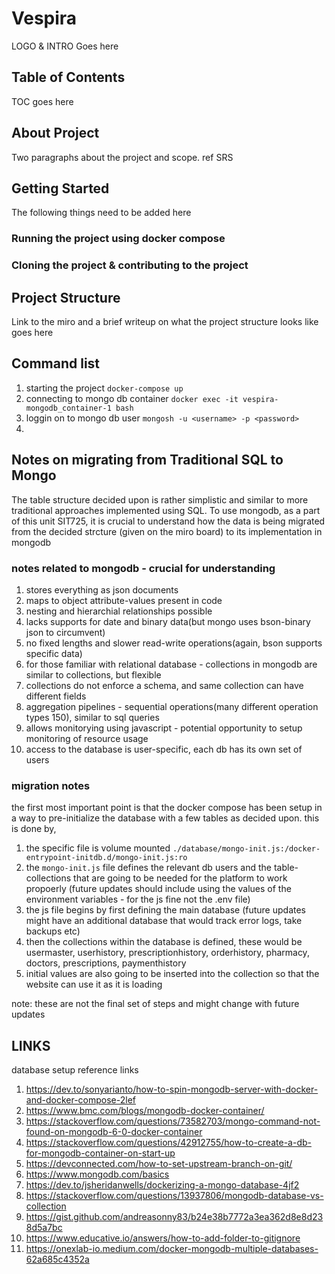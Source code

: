 # Vespira

LOGO & INTRO Goes here

## Table of Contents

TOC goes here

## About Project

Two paragraphs about the project and scope. ref SRS

## Getting Started

The following things need to be added here

### Running the project using docker compose

### Cloning the project & contributing to the project

## Project Structure

Link to the miro and a brief writeup on what the project structure looks like goes here

## Command list

1. starting the project `docker-compose up`
2. connecting to mongo db container `docker exec -it vespira-mongodb_container-1 bash`
3. loggin on to mongo db user `mongosh -u <username> -p <password>`
4.

## Notes on migrating from Traditional SQL to Mongo

The table structure decided upon is rather simplistic and similar to more traditional approaches implemented using SQL. To use mongodb, as a part of this unit SIT725, it is crucial to understand how the data is being migrated from the decided strcture (given on the miro board) to its implementation in mongodb

### notes related to mongodb - crucial for understanding

1. stores everything as json documents
2. maps to object attribute-values present in code
3. nesting and hierarchial relationships possible
4. lacks supports for date and binary data(but mongo uses bson-binary json to circumvent)
5. no fixed lengths and slower read-write operations(again, bson supports specific data)
6. for those familiar with relational database - collections in mongodb are similar to collections, but flexible
7. collections do not enforce a schema, and same collection can have different fields
8. aggregation pipelines - sequential operations(many different operation types 150), similar to sql queries
9. allows monitorying using javascript - potential opportunity to setup monitoring of resource usage
10. access to the database is user-specific, each db has its own set of users

### migration notes

the first most important point is that the docker compose has been setup in a way to pre-initialize the database with a few tables as decided upon. this is done by,

1. the specific file is volume mounted `./database/mongo-init.js:/docker-entrypoint-initdb.d/mongo-init.js:ro`
2. the `mongo-init.js` file defines the relevant db users and the table-collections that are going to be needed for the platform to work propoerly (future updates should include using the values of the environment variables - for the js fine not the .env file)
3. the js file begins by first defining the main database (future updates might have an additional database that would track error logs, take backups etc)
4. then the collections within the database is defined, these would be usermaster, userhistory, prescriptionhistory, orderhistory, pharmacy, doctors, prescriptions, paymenthistory
5. initial values are also going to be inserted into the collection so that the website can use it as it is loading

note: these are not the final set of steps and might change with future updates

## LINKS

database setup reference links
1. https://dev.to/sonyarianto/how-to-spin-mongodb-server-with-docker-and-docker-compose-2lef
2. https://www.bmc.com/blogs/mongodb-docker-container/
3. https://stackoverflow.com/questions/73582703/mongo-command-not-found-on-mongodb-6-0-docker-container
4. https://stackoverflow.com/questions/42912755/how-to-create-a-db-for-mongodb-container-on-start-up
5. https://devconnected.com/how-to-set-upstream-branch-on-git/
6. https://www.mongodb.com/basics
7. https://dev.to/jsheridanwells/dockerizing-a-mongo-database-4jf2
8. https://stackoverflow.com/questions/13937806/mongodb-database-vs-collection
9. https://gist.github.com/andreasonny83/b24e38b7772a3ea362d8e8d238d5a7bc
10. https://www.educative.io/answers/how-to-add-folder-to-gitignore
11. https://onexlab-io.medium.com/docker-mongodb-multiple-databases-62a685c4352a
